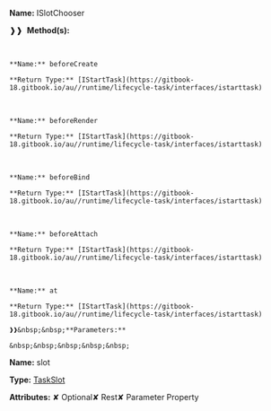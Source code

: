 **Name:** ISlotChooser

❱❱&nbsp;&nbsp;**Method(s):**

&nbsp;&nbsp;&nbsp;&nbsp;&nbsp;
```
**Name:** beforeCreate

**Return Type:** [IStartTask](https://gitbook-18.gitbook.io/au//runtime/lifecycle-task/interfaces/istarttask)

```

&nbsp;&nbsp;&nbsp;&nbsp;&nbsp;
```
**Name:** beforeRender

**Return Type:** [IStartTask](https://gitbook-18.gitbook.io/au//runtime/lifecycle-task/interfaces/istarttask)

```

&nbsp;&nbsp;&nbsp;&nbsp;&nbsp;
```
**Name:** beforeBind

**Return Type:** [IStartTask](https://gitbook-18.gitbook.io/au//runtime/lifecycle-task/interfaces/istarttask)

```

&nbsp;&nbsp;&nbsp;&nbsp;&nbsp;
```
**Name:** beforeAttach

**Return Type:** [IStartTask](https://gitbook-18.gitbook.io/au//runtime/lifecycle-task/interfaces/istarttask)

```

&nbsp;&nbsp;&nbsp;&nbsp;&nbsp;
```
**Name:** at

**Return Type:** [IStartTask](https://gitbook-18.gitbook.io/au//runtime/lifecycle-task/interfaces/istarttask)

❱❱&nbsp;&nbsp;**Parameters:**

&nbsp;&nbsp;&nbsp;&nbsp;&nbsp;
```
**Name:** slot

**Type:** [TaskSlot](https://gitbook-18.gitbook.io/au//runtime/lifecycle-task/enums/taskslot)

**Attributes:** ✘ Optional✘ Rest✘ Parameter Property

```

```

